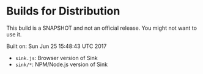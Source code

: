 # Builds for Distribution

This build is a SNAPSHOT and not an official release.  You might not want to use it.

Built on: Sun Jun 25 15:48:43 UTC 2017

* `sink.js`: Browser version of Sink
* `sink/*`: NPM/Node.js version of Sink
